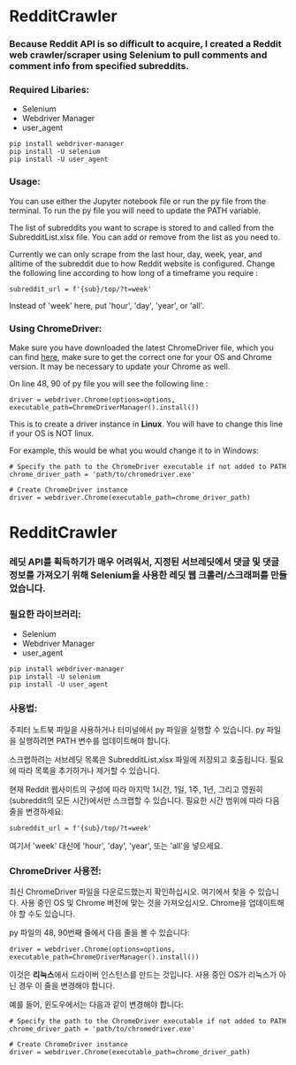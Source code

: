 # RedditCrawler
### Because Reddit API is so difficult to acquire, I created a Reddit web crawler/scraper using Selenium to pull comments and comment info from specified subreddits.

### Required Libaries:
- Selenium
- Webdriver Manager
- user_agent

```
pip install webdriver-manager
pip install -U selenium
pip install -U user_agent
```
### Usage:
You can use either the Jupyter notebook file or run the py file from the terminal. To run the py file you will need to update the PATH variable.

The list of subreddits you want to scrape is stored to and called from the SubredditList.xlsx file. You can add or remove from the list as you need to. 

Currently we can only scrape from the last hour, day, week, year, and alltime of the subreddit due to how Reddit website is configured. Change the following line according to how long of a timeframe you require :
```
subreddit_url = f'{sub}/top/?t=week'
```
Instead of 'week' here, put 'hour', 'day', 'year', or 'all'.

### Using ChromeDriver: 
Make sure you have downloaded the latest ChromeDriver file, which you can find [here](https://chromedriver.chromium.org/getting-started), make sure to get the correct one for your OS and Chrome version. It may be necessary to update your Chrome as well.

On line 48, 90 of py file you will see the following line : 
```
driver = webdriver.Chrome(options=options, executable_path=ChromeDriverManager().install())
```

This is to create a driver instance in **Linux**. You will have to change this line if your OS is NOT linux. 

For example, this would be what you would change it to in Windows:
```
# Specify the path to the ChromeDriver executable if not added to PATH
chrome_driver_path = 'path/to/chromedriver.exe'

# Create ChromeDriver instance
driver = webdriver.Chrome(executable_path=chrome_driver_path)
```

# RedditCrawler
### 레딧 API를 획득하기가 매우 어려워서, 지정된 서브레딧에서 댓글 및 댓글 정보를 가져오기 위해 Selenium을 사용한 레딧 웹 크롤러/스크래퍼를 만들었습니다.

### 필요한 라이브러리:
- Selenium
- Webdriver Manager
- user_agent

```
pip install webdriver-manager
pip install -U selenium
pip install -U user_agent
```
### 사용법:
주피터 노트북 파일을 사용하거나 터미널에서 py 파일을 실행할 수 있습니다. py 파일을 실행하려면 PATH 변수를 업데이트해야 합니다.

스크랩하려는 서브레딧 목록은 SubredditList.xlsx 파일에 저장되고 호출됩니다. 필요에 따라 목록을 추가하거나 제거할 수 있습니다.

현재 Reddit 웹사이트의 구성에 따라 마지막 1시간, 1일, 1주, 1년, 그리고 영원히(subreddit의 모든 시간)에서만 스크랩할 수 있습니다. 필요한 시간 범위에 따라 다음 줄을 변경하세요: 
```
subreddit_url = f'{sub}/top/?t=week'
```
여기서 'week' 대신에 'hour', 'day', 'year', 또는 'all'을 넣으세요.


### ChromeDriver 사용전: 
최신 ChromeDriver 파일을 다운로드했는지 확인하십시오. 여기에서 찾을 수 있습니다. 사용 중인 OS 및 Chrome 버전에 맞는 것을 가져오십시오. Chrome을 업데이트해야 할 수도 있습니다.

py 파일의 48, 90번째 줄에서 다음 줄을 볼 수 있습니다:
```
driver = webdriver.Chrome(options=options, executable_path=ChromeDriverManager().install())
```

이것은 **리눅스**에서 드라이버 인스턴스를 만드는 것입니다. 사용 중인 OS가 리눅스가 아닌 경우 이 줄을 변경해야 합니다.

예를 들어, 윈도우에서는 다음과 같이 변경해야 합니다:
```
# Specify the path to the ChromeDriver executable if not added to PATH
chrome_driver_path = 'path/to/chromedriver.exe'

# Create ChromeDriver instance
driver = webdriver.Chrome(executable_path=chrome_driver_path)
```
